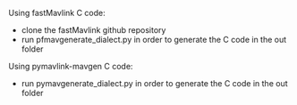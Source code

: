 
Using fastMavlink C code:
- clone the fastMavlink github repository
- run pfmavgenerate_dialect.py in order to generate the C code in the out folder

Using pymavlink-mavgen C code:
- run pymavgenerate_dialect.py in order to generate the C code in the out folder